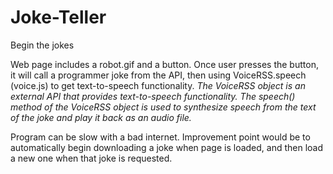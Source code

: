 # Joke-Teller
Begin the jokes

Web page includes a robot.gif and a button.
Once user presses the button, it will call a programmer joke from the API, then using VoiceRSS.speech (voice.js) to get text-to-speech functionality.
*The VoiceRSS object is an external API that provides text-to-speech functionality. The speech() method of the VoiceRSS object is used to synthesize speech from the text of the joke and play it back as an audio file.*

Program can be slow with a bad internet. Improvement point would be to automatically begin downloading a joke when page is loaded, and then load a new one when that joke is requested.
